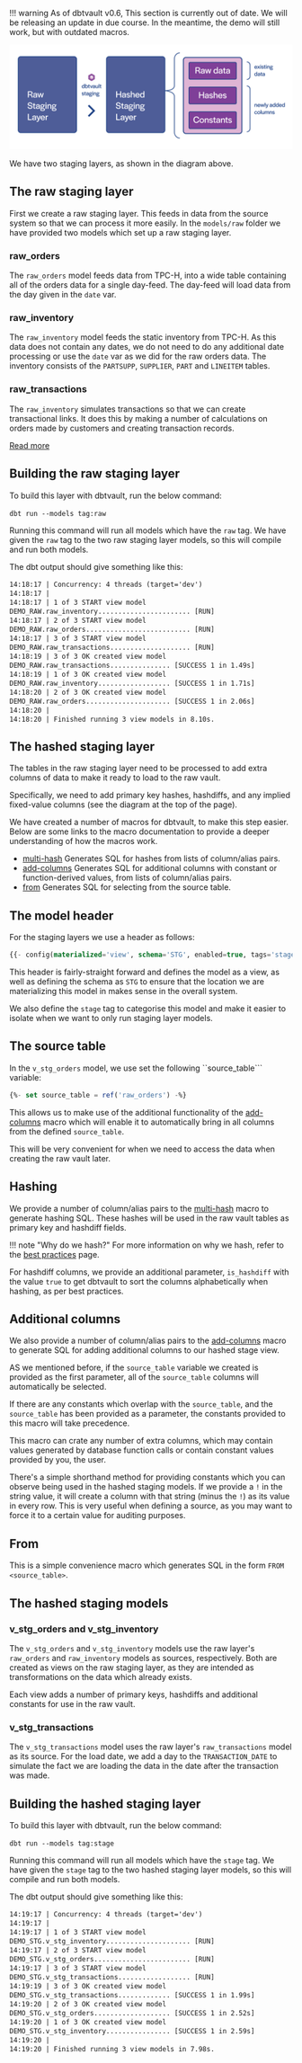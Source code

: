 !!! warning
    As of dbtvault v0.6, This section is currently out of date. We will be releasing an update in due course. 
    In the meantime, the demo will still work, but with outdated macros.

![alt text](../assets/images/staging.png "Staging from a raw table to the raw vault")

We have two staging layers, as shown in the diagram above.

## The raw staging layer

First we create a raw staging layer. This feeds in data from the source system so that we can process it
more easily. In the ```models/raw``` folder we have provided two models which set up a raw staging layer.

### raw_orders

The ```raw_orders``` model feeds data from TPC-H, into a wide table containing all of the orders data
for a single day-feed. The day-feed will load data from the day given in the ```date``` var. 

### raw_inventory

The ```raw_inventory``` model feeds the static inventory from TPC-H. As this data does not contain any dates,
we do not need to do any additional date processing or use the ```date``` var as we did for the raw orders data.
The inventory consists of the ```PARTSUPP```, ```SUPPLIER```, ```PART``` and ```LINEITEM``` tables.

### raw_transactions

The ```raw_inventory``` simulates transactions so that we can create transactional links. It does this by
making a number of calculations on orders made by customers and creating transaction records.

[Read more](we_tpch_profile.md#transactions)

## Building the raw staging layer

To build this layer with dbtvault, run the below command:

```dbt run --models tag:raw```

Running this command will run all models which have the ``raw`` tag. We have given the ```raw``` tag to the
two raw staging layer models, so this will compile and run both models.

The dbt output should give something like this:

```shell
14:18:17 | Concurrency: 4 threads (target='dev')
14:18:17 | 
14:18:17 | 1 of 3 START view model DEMO_RAW.raw_inventory....................... [RUN]
14:18:17 | 2 of 3 START view model DEMO_RAW.raw_orders.......................... [RUN]
14:18:17 | 3 of 3 START view model DEMO_RAW.raw_transactions.................... [RUN]
14:18:19 | 3 of 3 OK created view model DEMO_RAW.raw_transactions............... [SUCCESS 1 in 1.49s]
14:18:19 | 1 of 3 OK created view model DEMO_RAW.raw_inventory.................. [SUCCESS 1 in 1.71s]
14:18:20 | 2 of 3 OK created view model DEMO_RAW.raw_orders..................... [SUCCESS 1 in 2.06s]
14:18:20 | 
14:18:20 | Finished running 3 view models in 8.10s.

```

## The hashed staging layer

The tables in the raw staging layer need to be processed to add extra columns of data to make it ready 
to load to the raw vault. 

Specifically, we need to add primary key hashes, hashdiffs, and any implied fixed-value columns 
(see the diagram at the top of the page).

We have created a number of macros for dbtvault, to make this step easier. Below are some links to
the macro documentation to provide a deeper understanding of how the macros work. 

- [multi-hash](../macros.md#multi_hash) Generates SQL for hashes from lists of column/alias pairs.
- [add-columns](../macros.md#add_columns) Generates SQL for additional columns with constant or function-derived values, 
from lists of column/alias pairs.
- [from](../macros.md#from) Generates SQL for selecting from the source table.

## The model header

For the staging layers we use a header as follows:

```sql
{{- config(materialized='view', schema='STG', enabled=true, tags='stage') -}}
```

This header is fairly-straight forward and defines the model as a view, as well as defining the schema as ```STG```
to ensure that the location we are materializing this model in makes sense in the overall system.

We also define the ```stage``` tag to categorise this model and make it easier to isolate when
we want to only run staging layer models.

## The source table

In the ```v_stg_orders``` model, we use set the following ``source_table``` variable:

```sql
{%- set source_table = ref('raw_orders') -%}
```

This allows us to make use of the additional functionality of the [add-columns](../macros.md#add_columns) macro
which will enable it to automatically bring in all columns from the defined ```source_table```.

This will be very convenient for when we need to access the data when creating the raw vault later. 

## Hashing

We provide a number of column/alias pairs to the [multi-hash](../macros.md#multi_hash) macro
to generate hashing SQL. These hashes will be used in the raw vault tables as primary key 
and hashdiff fields. 

!!! note "Why do we hash?"
    For more information on why we hash, refer to the [best practices](../best_practices.md#why-do-we-hash) page.

For hashdiff columns, we provide an additional parameter, ```is_hashdiff``` with the value ```true``` to get 
dbtvault to sort the columns alphabetically when hashing, as per best practices. 

## Additional columns

We also provide a number of column/alias pairs to the [add-columns](../macros.md#add_columns) macro
to generate SQL for adding additional columns to our hashed stage view.

AS we mentioned before, if the ```source_table``` variable we created is provided as the first parameter,
all of the ```source_table``` columns will automatically be selected.

If there are any constants which overlap with the ```source_table```, and the ```source_table``` has been
provided as a parameter, the constants provided to this macro will take precedence.

This macro can crate any number of extra columns, which may contain values generated by database function calls
or contain constant values provided by you, the user.

There's a simple shorthand method for providing constants which you can observe being used in the hashed 
staging models. If we provide a ```!``` in the string value, it will create a column with that string 
(minus the ```!```) as its value in every row. This is very useful when defining a source,
as you may want to force it to a certain value for auditing purposes. 

## From

This is a simple convenience macro which generates SQL in the form ```FROM <source_table>```.

## The hashed staging models

### v_stg_orders and v_stg_inventory

The ```v_stg_orders``` and ```v_stg_inventory``` models use the raw layer's ```raw_orders``` and ```raw_inventory``` 
models as sources, respectively. Both are created as views on the raw staging layer, as they are intended as
transformations on the data which already exists.

Each view adds a number of primary keys, hashdiffs and additional constants for use in the raw vault.

### v_stg_transactions

The ```v_stg_transactions``` model uses the raw layer's ```raw_transactions``` model as its source.
For the load date, we add a day to the ```TRANSACTION_DATE``` to simulate the fact we are loading the data in the date 
after the transaction was made.

## Building the hashed staging layer

To build this layer with dbtvault, run the below command:

```dbt run --models tag:stage```

Running this command will run all models which have the ``stage`` tag. We have given the ```stage``` tag to the
two hashed staging layer models, so this will compile and run both models.

The dbt output should give something like this:

```shell
14:19:17 | Concurrency: 4 threads (target='dev')
14:19:17 | 
14:19:17 | 1 of 3 START view model DEMO_STG.v_stg_inventory..................... [RUN]
14:19:17 | 2 of 3 START view model DEMO_STG.v_stg_orders........................ [RUN]
14:19:17 | 3 of 3 START view model DEMO_STG.v_stg_transactions.................. [RUN]
14:19:19 | 3 of 3 OK created view model DEMO_STG.v_stg_transactions............. [SUCCESS 1 in 1.99s]
14:19:20 | 2 of 3 OK created view model DEMO_STG.v_stg_orders................... [SUCCESS 1 in 2.52s]
14:19:20 | 1 of 3 OK created view model DEMO_STG.v_stg_inventory................ [SUCCESS 1 in 2.59s]
14:19:20 | 
14:19:20 | Finished running 3 view models in 7.98s.
```